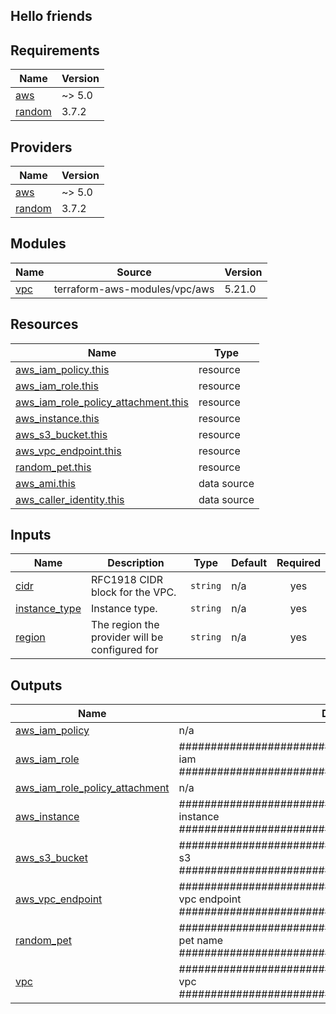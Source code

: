## Hello friends



<!-- BEGIN_TF_DOCS -->
## Requirements

| Name | Version |
|------|---------|
| <a name="requirement_aws"></a> [aws](#requirement\_aws) | ~> 5.0 |
| <a name="requirement_random"></a> [random](#requirement\_random) | 3.7.2 |

## Providers

| Name | Version |
|------|---------|
| <a name="provider_aws"></a> [aws](#provider\_aws) | ~> 5.0 |
| <a name="provider_random"></a> [random](#provider\_random) | 3.7.2 |

## Modules

| Name | Source | Version |
|------|--------|---------|
| <a name="module_vpc"></a> [vpc](#module\_vpc) | terraform-aws-modules/vpc/aws | 5.21.0 |

## Resources

| Name | Type |
|------|------|
| [aws_iam_policy.this](https://registry.terraform.io/providers/hashicorp/aws/latest/docs/resources/iam_policy) | resource |
| [aws_iam_role.this](https://registry.terraform.io/providers/hashicorp/aws/latest/docs/resources/iam_role) | resource |
| [aws_iam_role_policy_attachment.this](https://registry.terraform.io/providers/hashicorp/aws/latest/docs/resources/iam_role_policy_attachment) | resource |
| [aws_instance.this](https://registry.terraform.io/providers/hashicorp/aws/latest/docs/resources/instance) | resource |
| [aws_s3_bucket.this](https://registry.terraform.io/providers/hashicorp/aws/latest/docs/resources/s3_bucket) | resource |
| [aws_vpc_endpoint.this](https://registry.terraform.io/providers/hashicorp/aws/latest/docs/resources/vpc_endpoint) | resource |
| [random_pet.this](https://registry.terraform.io/providers/hashicorp/random/3.7.2/docs/resources/pet) | resource |
| [aws_ami.this](https://registry.terraform.io/providers/hashicorp/aws/latest/docs/data-sources/ami) | data source |
| [aws_caller_identity.this](https://registry.terraform.io/providers/hashicorp/aws/latest/docs/data-sources/caller_identity) | data source |

## Inputs

| Name | Description | Type | Default | Required |
|------|-------------|------|---------|:--------:|
| <a name="input_cidr"></a> [cidr](#input\_cidr) | RFC1918 CIDR block for the VPC. | `string` | n/a | yes |
| <a name="input_instance_type"></a> [instance\_type](#input\_instance\_type) | Instance type. | `string` | n/a | yes |
| <a name="input_region"></a> [region](#input\_region) | The region the provider will be configured for | `string` | n/a | yes |

## Outputs

| Name | Description |
|------|-------------|
| <a name="output_aws_iam_policy"></a> [aws\_iam\_policy](#output\_aws\_iam\_policy) | n/a |
| <a name="output_aws_iam_role"></a> [aws\_iam\_role](#output\_aws\_iam\_role) | ###################################################### iam ###################################################### |
| <a name="output_aws_iam_role_policy_attachment"></a> [aws\_iam\_role\_policy\_attachment](#output\_aws\_iam\_role\_policy\_attachment) | n/a |
| <a name="output_aws_instance"></a> [aws\_instance](#output\_aws\_instance) | ###################################################### instance ###################################################### |
| <a name="output_aws_s3_bucket"></a> [aws\_s3\_bucket](#output\_aws\_s3\_bucket) | ###################################################### s3 ###################################################### |
| <a name="output_aws_vpc_endpoint"></a> [aws\_vpc\_endpoint](#output\_aws\_vpc\_endpoint) | ###################################################### vpc endpoint ###################################################### |
| <a name="output_random_pet"></a> [random\_pet](#output\_random\_pet) | ###################################################### pet name ###################################################### |
| <a name="output_vpc"></a> [vpc](#output\_vpc) | ###################################################### vpc ###################################################### |
<!-- END_TF_DOCS -->